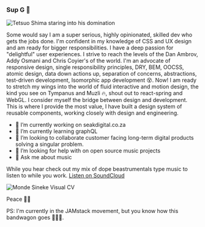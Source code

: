 ### Sup G 👋


![Tetsuo Shima staring into his domination](https://media.giphy.com/media/jsoMtBuP1Ahpu/giphy.gif)


Some would say I am a super serious, highly opinionated, skilled dev who gets the jobs done. I'm confident in my knowledge of CSS and UX design and am ready for bigger responsibilities. I have a deep passion for "delightful" user experiences. I strive to reach the levels of the Dan Ambrov, Addy Osmani and Chris Coyier's of the world. I'm an advocate of responsive design, single responsibility principles, DRY, BEM, OOCSS, atomic design, data down actions up, separation of concerns, abstractions, test-driven development, Isomorphic app development 😵. Now! I am ready to stretch my wings into the world of fluid interactive and motion design, the kind you see on Tympanus and Muzli 🔥, shout out to react-spring and WebGL. I consider myself the bridge between design and development. This is where I provide the most value, I have built a design system of reusable components, working closely with design and engineering.


- 🔭 I’m currently working on seakdigital.co.za
- 🌱 I’m currently learning graphQL
- 👯 I’m looking to collaborate customer facing long-term digital products solving a singular problem.
- 🤔 I’m looking for help with on open source music projects
- 💬 Ask me about music


While you hear check out my mix of dope beastrumentals type music to listen to while you work.
[Listen on SoundCloud](https://soundcloud.com/skaftinselects/seak-dj-funeral-for-passion?in=skaftinselects/sets/skaftin-selector)


![Monde Sineke Visual CV](https://lh6.googleusercontent.com/azIbETqneQavMUqTO6Em-GoFWS_UIZZguN-5ZHCd1HRgxb5BKb-Q2QKuVMuwJhDH2EenEN4BNl3yAbpgCKwP=w1960-h3478-rw)


Peace ✌🏾

PS: I'm currently in the JAMstack movement, but you know how this bandwagon goes 🤷🏿‍♂️.
<!--
**S3ak/S3ak** is a ✨ _special_ ✨ repository because its `README.md` (this file) appears on your GitHub profile.
